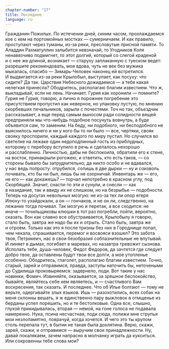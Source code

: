 ```yaml
---
chapter-number: "17"
title: Последнее
language: ru
---
```


Гражданин Пожилых. По истечении дней, синим часом, прохлаждаемся кое с кем на портомойных мостках — сумерничаем. И как 
правило, проступают через туманы, из-за реки, пресловутые присной памяти. То Аладдин Рахматуллин залыбится невзначай, то Угодников Коля ненавязчиво подмигнет, то этот долгий, который со 
слегой краденой и с нее же длиной, возникает — старуху заплаканную с туеском ведет: разрешите рекомендовать, моя вдова, чуть не 
век без мужика мыкалась, спасибо — Зимарь-Человек наконец ей 
встретился. И выдвигается из-за реки Крылобыл, выступает, как посуху: что сидите? Да так. Царствия Небесного дожидаемся — а тебя 
какая нелегкая принесла? Ободритесь, располагаю благим известием. Что ж, выкладывай, если не лень. Начинает. Гурия как хоронили — помните? Гурия не Гурия, говорю, а лично я порожнее погребение это присутствием пропустил как неверное, но упаковку пустую, по мнению скорбевших печальников, зарыли с почестями. Точ но 
так, объездчик рассказывает, а еще перед самым выносом ради солидности вящей предприняли мы что-нибудь подобное посунуть 
вовнутрь, а буде объявится сам, то заменим. На беду, ни подобного, 
ни бесподобного не выяснилось ничего и ни у кого бы то ни было — 
все, чертяки, свояк свояку проспорили, каждый каждого по миру 
пустил. Но случился во светелке на лежаке один недоподлинный 
гость из приблудных, которому с перебору вступило в речь и сделалось нехорошо и расслабленно. Личностью, дабы не беспокоила, 
обратили его к стене, на восток, принакрыли рогожею, и ответить, 
кто есть таков, — со стороны бывало бы затруднительно; да никто 
особо и не вдавался, у нас ведь попросту: отрубился, сопишь в две 
дырки — ну и соизволь почивать, кто бы ни был, лишь бы не озорничай. Инвентарь же — его, не его — как докажешь? — торчал непотребно в красном углу, под Скорбящей. Значит, снасти-то эти и сунули, и снесли — как в назидание, так и ввиду их не слишком, но на 
безрыбье — подобности. Теперь на досугах невольных мозгую: не 
из-за тех ли опор егеря Илюху-то ухайдокали, а он — гончаков, и не 
он ли, следственно, на лежанке тогда почивал. Так мозгую и перетак, а все сходится: не иначе — точильщиковы клюшки в тот раз 
погребли, пойти, вероятно, сказать. Вон как славно все обустраивается, Крылобылу я говорю, стало быть, завтра же надо бы их и отрыть. Стало быть, завтра же и отроем. Только как это я после тризны 
без них в Городнище попал, чем чекала, спрашивается, перемог и восвояси взошел? Это забота твоя, Петрикеич, нас в свои безобразия 
соблазнительные не впутывай. И линяет в дымах, погибает в маревах, но назавтра тревожит сызнова. Исполать тебе, душа-человек, 
Федот Федоров, да зачтется где следует добро твое, да оставлены 
будут твои все долги, а мое утопленье особенно. Ободритесь, глаголет, располагаю благим известием. Точно, старый, зарей и отправимся, правда, заступы наточить бы, неточеными до Судилища проковыряемся: задернело, поди. Вот такие у нас новинки, Фомич. Извиняйте, оказывается, за зряшное беспокойство, бывайте, являйтесь 
себе кем являетесь, и — счастливого Вам воскресения, так сказать. 
И последнее. Что об Илье болтают — тому не верьте, одергивайте 
злых языков. Ишь — разохотились, всех собак на меня склонны вешать, я ж единственно пару выжловок в отмщенье из берданы успел 
порешить, но и те бестолковые. Одна все, слышно, глухой прикидывалась, вторая — немой, на гоне голоса не подавала намеренно. Нука, псина несчастная, поди сюда, полижи мне струпья мои незлопамятно, поврачуй, когда хочется. И чего это ты крупом столь перепала тут, в бытии не такая была дохлятина. Верю, скажи, зарей, скажи, 
и отправимся — выручим свои принадлежности. Ну, давай покалякаем, зачем напрасно в молчанку играть да кукситься. Или сокровенны тебе слова мои?
